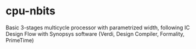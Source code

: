 # cpu-nbits
Basic 3-stages multicycle processor with parametrized width, following IC Design Flow with Synopsys software (Verdi, Design Compiler, Formality, PrimeTime)
